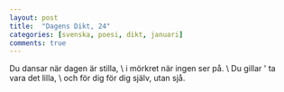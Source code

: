 ```yaml
---
layout: post
title:  "Dagens Dikt, 24"
categories: [svenska, poesi, dikt, januari]
comments: true
---
```


Du dansar när dagen är stilla, \\
i mörkret när ingen ser på. \\
Du gillar ' ta vara det lilla, \\
och för dig för dig själv, utan sjå.